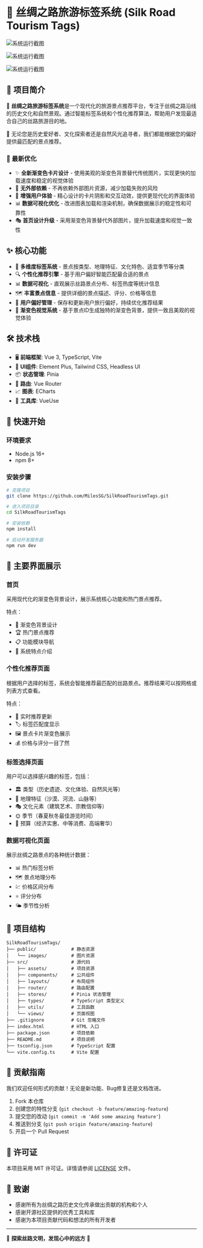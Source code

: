 # 🏮 丝绸之路旅游标签系统 (Silk Road Tourism Tags)

![系统运行截图](public/images/image1.png)

![系统运行截图](public/images/image2.png)

![系统运行截图](public/images/image3.png)

## 📜 项目简介

🐪 **丝绸之路旅游标签系统**是一个现代化的旅游景点推荐平台，专注于丝绸之路沿线的历史文化和自然景观。通过智能标签系统和个性化推荐算法，帮助用户发现最适合自己的丝路旅游目的地。

🌟 无论您是历史爱好者、文化探索者还是自然风光追寻者，我们都能根据您的偏好提供最匹配的景点推荐。

### 🎨 最新优化

- ✨ **全新渐变色卡片设计** - 使用美观的渐变色背景替代传统图片，实现更快的加载速度和稳定的视觉体验
- 🚀 **无外部依赖** - 不再依赖外部图片资源，减少加载失败的风险
- 💎 **增强用户体验** - 精心设计的卡片阴影和交互动效，提供更现代化的界面体验
- 📊 **数据可视化优化** - 改进图表加载和渲染机制，确保数据展示的稳定性和可靠性
- 🎭 **首页设计升级** - 采用渐变色背景替代外部图片，提升加载速度和视觉一致性

## ✨ 核心功能

- 🧩 **多维度标签系统** - 景点按类型、地理特征、文化特色、适宜季节等分类
- 🔍 **个性化推荐引擎** - 基于用户偏好智能匹配最合适的景点
- 📊 **数据可视化** - 直观展示丝路景点分布、标签热度等统计信息
- 🗺️ **丰富景点信息** - 提供详细的景点描述、评分、价格等信息
- 👥 **用户偏好管理** - 保存和更新用户旅行偏好，持续优化推荐结果
- 🎨 **渐变色视觉系统** - 基于景点ID生成独特的渐变色背景，提供一致且美观的视觉体验

## 🛠️ 技术栈

- 🖥️ **前端框架**: Vue 3, TypeScript, Vite
- 🎨 **UI组件**: Element Plus, Tailwind CSS, Headless UI
- 📦 **状态管理**: Pinia
- 🧭 **路由**: Vue Router
- 📈 **图表**: ECharts
- 🔧 **工具库**: VueUse

## 🚀 快速开始

### 环境要求

- Node.js 16+
- npm 8+

### 安装步骤

```bash
# 克隆项目
git clone https://github.com/MilesSG/SilkRoadTourismTags.git

# 进入项目目录
cd SilkRoadTourismTags

# 安装依赖
npm install

# 启动开发服务器
npm run dev
```

## 📱 主要界面展示

### 首页

采用现代化的渐变色背景设计，展示系统核心功能和热门景点推荐。

特点：
- 🎨 渐变色背景设计
- 🏆 热门景点推荐
- 📋 功能模块导航
- 🌟 系统特点介绍

### 个性化推荐页面

根据用户选择的标签，系统会智能推荐最匹配的丝路景点。推荐结果可以按网格或列表方式查看。

特点：
- 🔄 实时推荐更新
- 🏷️ 标签匹配度显示
- 🖼️ 景点卡片渐变色展示
- 💰 价格与评分一目了然

### 标签选择页面

用户可以选择感兴趣的标签，包括：
- 🏛️ 类型（历史遗迹、文化体验、自然风光等）
- 🌄 地理特征（沙漠、河流、山脉等）
- 🎭 文化元素（建筑艺术、宗教信仰等）
- 🌞 季节（春夏秋冬最佳游览时间）
- 💸 预算（经济实惠、中等消费、高端奢华）

### 数据可视化页面

展示丝绸之路景点的各种统计数据：
- 📊 热门标签分析
- 🗺️ 景点地理分布
- 💹 价格区间分布
- ⭐ 评分分布
- 🌤️ 季节性分析

## 📂 项目结构

```
SilkRoadTourismTags/
├── public/             # 静态资源
│   └── images/         # 图片资源
├── src/                # 源代码
│   ├── assets/         # 项目资源
│   ├── components/     # 公共组件
│   ├── layouts/        # 布局组件
│   ├── router/         # 路由配置
│   ├── stores/         # Pinia 状态管理
│   ├── types/          # TypeScript 类型定义
│   ├── utils/          # 工具函数
│   └── views/          # 页面视图
├── .gitignore          # Git 忽略文件
├── index.html          # HTML 入口
├── package.json        # 项目依赖
├── README.md           # 项目说明
├── tsconfig.json       # TypeScript 配置
└── vite.config.ts      # Vite 配置
```

## 🤝 贡献指南

我们欢迎任何形式的贡献！无论是新功能、Bug修复还是文档改进。

1. Fork 本仓库
2. 创建您的特性分支 (`git checkout -b feature/amazing-feature`)
3. 提交您的改动 (`git commit -m 'Add some amazing feature'`)
4. 推送到分支 (`git push origin feature/amazing-feature`)
5. 开启一个 Pull Request

## 📄 许可证

本项目采用 MIT 许可证。详情请参阅 [LICENSE](LICENSE) 文件。

## 🙏 致谢

- 感谢所有为丝绸之路历史文化传承做出贡献的机构和个人
- 感谢开源社区提供的优秀工具和库
- 感谢为本项目贡献代码和想法的所有开发者

---

🌈 **探索丝路文明，发现心中的远方** 🧭 
